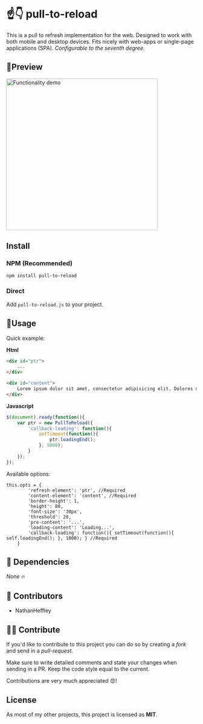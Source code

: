 # ☝️👇 pull-to-reload 
This is a pull to refresh implementation for the web. Designed to work with both mobile and desktop devices. Fits nicely with web-apps or single-page applications (SPA). *Configurable to the seventh degree.*

## 🌵Preview 

<img src="https://fat.gfycat.com/AnyHeartfeltBarnswallow.gif" height="400px" alt="Functionality demo">

## Install 

### NPM (Recommended)

`npm install pull-to-reload`

### Direct

Add `pull-to-reload.js` to your project. 

## 🌿Usage 
Quick example: 

**Html**

```html
<div id="ptr">
    ...
</div>

<div id="content">
    Lorem ipsum dolor sit amet, consectetur adipisicing elit. Dolores doloribus harum sed odit optio, fuga nam modi quod beatae? Tempore sunt molestiae, soluta quas unde exercitationem, modi accusamus pariatur reiciendis!
</div>
```

**Javascript**

```javascript
$(document).ready(function(){
    var ptr = new PullToReload({ 
        'callback-loading': function(){
            setTimeout(function(){
                ptr.loadingEnd();
            }, 5000);
        }
    });
});

```


Available options:

```
this.opts = {
        'refresh-element': 'ptr', //Required
        'content-element': 'content', //Required
        'border-height': 1,
        'height': 80,
        'font-size': '30px',
        'threshold': 20,
        'pre-content': '...',
        'loading-content': 'Loading...',
        'callback-loading': function(){ setTimeout(function(){ self.loadingEnd(); }, 1000); } //Required
    }
```


## 📎 Dependencies
*None* 🔥 

## 🥇 Contributors
* NathanHeffley 

## 💪🏽 Contribute
If you'd like to contribute to this project you can do so by creating a *fork* and send in a *pull-request*. 

Make sure to write detailed comments and state your changes when sending in a PR. Keep the code style equal to the current.

Contributions are very much appreciated 😍!

## License
As most of my other projects, this project is licensed as **MIT**.

 